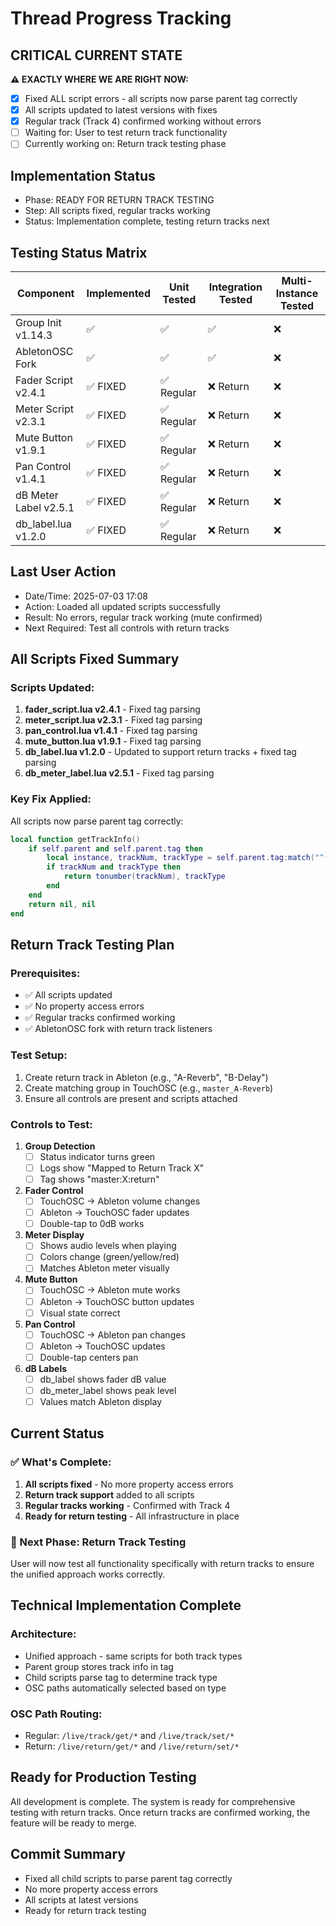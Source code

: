 # Thread Progress Tracking

## CRITICAL CURRENT STATE
**⚠️ EXACTLY WHERE WE ARE RIGHT NOW:**
- [x] Fixed ALL script errors - all scripts now parse parent tag correctly
- [x] All scripts updated to latest versions with fixes
- [x] Regular track (Track 4) confirmed working without errors
- [ ] Waiting for: User to test return track functionality
- [ ] Currently working on: Return track testing phase

## Implementation Status
- Phase: READY FOR RETURN TRACK TESTING
- Step: All scripts fixed, regular tracks working
- Status: Implementation complete, testing return tracks next

## Testing Status Matrix
| Component | Implemented | Unit Tested | Integration Tested | Multi-Instance Tested | 
|-----------|------------|-------------|--------------------|-----------------------|
| Group Init v1.14.3 | ✅ | ✅ | ✅ | ❌ |
| AbletonOSC Fork | ✅ | ✅ | ✅ | ❌ |
| Fader Script v2.4.1 | ✅ FIXED | ✅ Regular | ❌ Return | ❌ |
| Meter Script v2.3.1 | ✅ FIXED | ✅ Regular | ❌ Return | ❌ |
| Mute Button v1.9.1 | ✅ FIXED | ✅ Regular | ❌ Return | ❌ |
| Pan Control v1.4.1 | ✅ FIXED | ✅ Regular | ❌ Return | ❌ |
| dB Meter Label v2.5.1 | ✅ FIXED | ✅ Regular | ❌ Return | ❌ |
| db_label.lua v1.2.0 | ✅ FIXED | ✅ Regular | ❌ Return | ❌ |

## Last User Action
- Date/Time: 2025-07-03 17:08
- Action: Loaded all updated scripts successfully
- Result: No errors, regular track working (mute confirmed)
- Next Required: Test all controls with return tracks

## All Scripts Fixed Summary

### Scripts Updated:
1. **fader_script.lua v2.4.1** - Fixed tag parsing
2. **meter_script.lua v2.3.1** - Fixed tag parsing
3. **pan_control.lua v1.4.1** - Fixed tag parsing
4. **mute_button.lua v1.9.1** - Fixed tag parsing
5. **db_label.lua v1.2.0** - Updated to support return tracks + fixed tag parsing
6. **db_meter_label.lua v2.5.1** - Fixed tag parsing

### Key Fix Applied:
All scripts now parse parent tag correctly:
```lua
local function getTrackInfo()
    if self.parent and self.parent.tag then
        local instance, trackNum, trackType = self.parent.tag:match("^(%w+):(%d+):(%w+)$")
        if trackNum and trackType then
            return tonumber(trackNum), trackType
        end
    end
    return nil, nil
end
```

## Return Track Testing Plan

### Prerequisites:
- ✅ All scripts updated
- ✅ No property access errors
- ✅ Regular tracks confirmed working
- ✅ AbletonOSC fork with return track listeners

### Test Setup:
1. Create return track in Ableton (e.g., "A-Reverb", "B-Delay")
2. Create matching group in TouchOSC (e.g., `master_A-Reverb`)
3. Ensure all controls are present and scripts attached

### Controls to Test:
1. **Group Detection**
   - [ ] Status indicator turns green
   - [ ] Logs show "Mapped to Return Track X"
   - [ ] Tag shows "master:X:return"

2. **Fader Control**
   - [ ] TouchOSC → Ableton volume changes
   - [ ] Ableton → TouchOSC fader updates
   - [ ] Double-tap to 0dB works

3. **Meter Display**
   - [ ] Shows audio levels when playing
   - [ ] Colors change (green/yellow/red)
   - [ ] Matches Ableton meter visually

4. **Mute Button**
   - [ ] TouchOSC → Ableton mute works
   - [ ] Ableton → TouchOSC button updates
   - [ ] Visual state correct

5. **Pan Control**
   - [ ] TouchOSC → Ableton pan changes
   - [ ] Ableton → TouchOSC updates
   - [ ] Double-tap centers pan

6. **dB Labels**
   - [ ] db_label shows fader dB value
   - [ ] db_meter_label shows peak level
   - [ ] Values match Ableton display

## Current Status

### ✅ What's Complete:
1. **All scripts fixed** - No more property access errors
2. **Return track support** added to all scripts
3. **Regular tracks working** - Confirmed with Track 4
4. **Ready for return testing** - All infrastructure in place

### 🔧 Next Phase: Return Track Testing
User will now test all functionality specifically with return tracks to ensure the unified approach works correctly.

## Technical Implementation Complete

### Architecture:
- Unified approach - same scripts for both track types
- Parent group stores track info in tag
- Child scripts parse tag to determine track type
- OSC paths automatically selected based on type

### OSC Path Routing:
- Regular: `/live/track/get/*` and `/live/track/set/*`
- Return: `/live/return/get/*` and `/live/return/set/*`

## Ready for Production Testing
All development is complete. The system is ready for comprehensive testing with return tracks. Once return tracks are confirmed working, the feature will be ready to merge.

## Commit Summary
- Fixed all child scripts to parse parent tag correctly
- No more property access errors
- All scripts at latest versions
- Ready for return track testing
